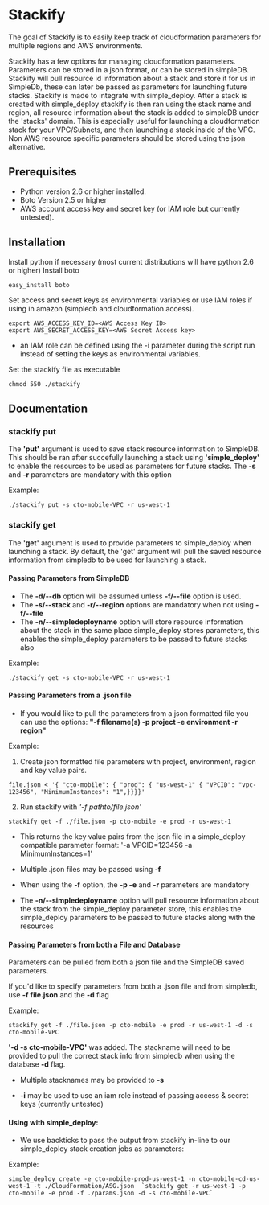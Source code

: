 Stackify
========

The goal of Stackify is to easily keep track of cloudformation parameters for multiple regions and AWS environments.

 Stackify has a few options for managing cloudformation parameters. Parameters can be stored in a json format, or can be stored in simpleDB. Stackify will pull resource id information about a stack and store it for us in SimpleDb, these can later be passed as parameters for launching future stacks.   Stackify is made to integrate with simple\_deploy. After a stack is created with simple\_deploy stackify is then ran using the stack name and region, all resource information about the stack is added to simpleDB under the 'stacks' domain. This is especially useful for launching a cloudformation stack for your VPC/Subnets, and then launching a stack inside of the VPC. Non AWS resource specific parameters should be stored using the json alternative.

Prerequisites
-------------

* Python version 2.6 or higher installed.
* Boto Version 2.5 or higher
* AWS account access key and secret key (or IAM role but currently untested).

Installation
------------

Install python if necessary (most current distributions will have python 2.6 or higher)
Install boto

```
easy_install boto
```

Set access and secret keys as environmental variables or use IAM roles if using in amazon (simpledb and cloudformation access).

```
export AWS_ACCESS_KEY_ID=<AWS Access Key ID>
export AWS_SECRET_ACCESS_KEY=<AWS Secret Access key>
```
* an IAM role can be defined using the -i parameter during the script run instead of setting the keys as environmental variables.

Set the stackify file as executable

```
chmod 550 ./stackify
```

Documentation
-----------

### stackify put


The **'put'** argument is used to save stack resource information to SimpleDB.
This should be ran after succefully launching a stack using __'simple\_deploy'__ to enable the resources to be used as parameters for future stacks.
The __-s__ and __-r__ parameters are mandatory with this option

Example:
``` 
./stackify put -s cto-mobile-VPC -r us-west-1        
```

### stackify get

The **'get'** argument is used to provide parameters to simple\_deploy when launching a stack.
By default, the 'get' argument will pull the saved resource information from simpledb to be used for launching a stack.

#### Passing Parameters from SimpleDB

* The __-d/--db__ option will be assumed unless __-f/--file__  option is used.  
* The __-s/--stack__ and __-r/--region__ options are mandatory when not using __-f/--file__
* The __-n/--simpledeployname__ option will store resource information about the stack in the same place simple\_deploy stores parameters, this enables the simple\_deploy parameters to be passed to future stacks also

Example: 
```
./stackify get -s cto-mobile-VPC -r us-west-1        
```

#### Passing Parameters from a .json file

* If you would like to pull the parameters from a json formatted file you can use the options: **"-f filename(s) -p project -e environment  -r region"**
  
Example: 
1. Create json formatted file parameters with project, environment, region and key value pairs.

```
file.json < '{ "cto-mobile": { "prod": { "us-west-1" { "VPCID": "vpc-123456", "MinimumInstances": "1",}}}}'
```

2. Run stackify with _'-f pathto/file.json'_

```
stackify get -f ./file.json -p cto-mobile -e prod -r us-west-1
```

* This returns the key value pairs from the json file in a simple\_deploy compatible parameter format: '-a VPCID=123456 -a MinimumInstances=1'

* Multiple .json files may be passed using __-f__
 
* When using the __-f__ option, the __-p -e__ and __-r__ parameters are mandatory

* The __-n/--simpledeployname__ option will pull resource information about the stack from the simple\_deploy parameter store, this enables the simple\_deploy parameters to be passed to future stacks along with the resources
  

#### Passing Parameters from both a File and Database

Parameters can be pulled from both a json file and the SimpleDB saved parameters. 

If you'd like to specify parameters from both a .json file and from simpledb, use __-f file.json__ and the __-d__ flag
    
Example:

```
stackify get -f ./file.json -p cto-mobile -e prod -r us-west-1 -d -s cto-mobile-VPC
```

__'-d -s cto-mobile-VPC'__ was added. The stackname will need to be provided to pull the correct stack info from simpledb when using the database __-d__ flag. 

* Multiple stacknames may be provided to __-s__

* __-i__ <iam role name> may be used to use an iam role instead of passing access & secret keys (currently untested)

#### Using with simple\_deploy:

 * We use backticks to pass the output from stackify in-line to our simple\_deploy stack creation jobs as parameters:

Example:

```
simple_deploy create -e cto-mobile-prod-us-west-1 -n cto-mobile-cd-us-west-1 -t ./CloudFormation/ASG.json  `stackify get -r us-west-1 -p cto-mobile -e prod -f ./params.json -d -s cto-mobile-VPC`
```
